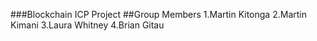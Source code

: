 ###Blockchain ICP Project
##Group Members
1.Martin Kitonga
2.Martin Kimani
3.Laura Whitney
4.Brian Gitau
